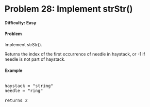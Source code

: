 # Problem 28: Implement strStr()


#### Difficulty: Easy

#### Problem

Implement strStr().

Returns the index of the first occurrence of needle in haystack, or -1 if
needle is not part of haystack.

#### Example

<pre>

haystack = "string"
needle = "ring"

returns 2

</pre>

